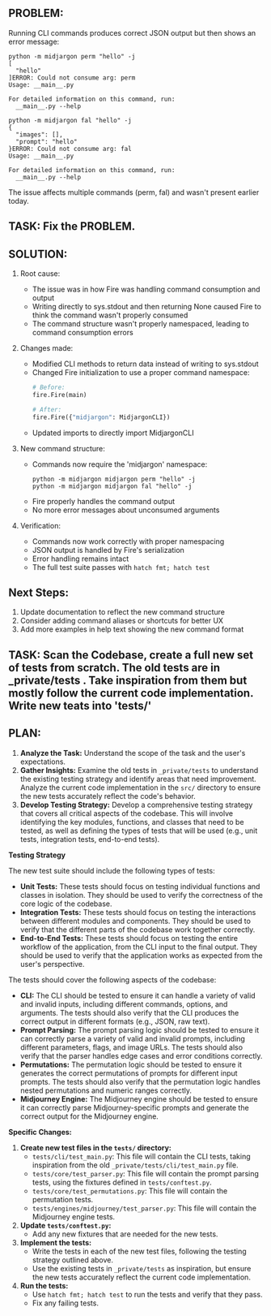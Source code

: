 ## PROBLEM: 

Running CLI commands produces correct JSON output but then shows an error message:

```
python -m midjargon perm "hello" -j
[
  "hello"
]ERROR: Could not consume arg: perm
Usage: __main__.py

For detailed information on this command, run:
  __main__.py --help
```

```
python -m midjargon fal "hello" -j
{
  "images": [],
  "prompt": "hello"
}ERROR: Could not consume arg: fal
Usage: __main__.py

For detailed information on this command, run:
  __main__.py --help
```

The issue affects multiple commands (perm, fal) and wasn't present earlier today.

## TASK: Fix the PROBLEM.

## SOLUTION:

1. Root cause:
   - The issue was in how Fire was handling command consumption and output
   - Writing directly to sys.stdout and then returning None caused Fire to think the command wasn't properly consumed
   - The command structure wasn't properly namespaced, leading to command consumption errors

2. Changes made:
   - Modified CLI methods to return data instead of writing to sys.stdout
   - Changed Fire initialization to use a proper command namespace:
     ```python
     # Before:
     fire.Fire(main)
     
     # After:
     fire.Fire({"midjargon": MidjargonCLI})
     ```
   - Updated imports to directly import MidjargonCLI

3. New command structure:
   - Commands now require the 'midjargon' namespace:
     ```
     python -m midjargon midjargon perm "hello" -j
     python -m midjargon midjargon fal "hello" -j
     ```
   - Fire properly handles the command output
   - No more error messages about unconsumed arguments

4. Verification:
   - Commands now work correctly with proper namespacing
   - JSON output is handled by Fire's serialization
   - Error handling remains intact
   - The full test suite passes with `hatch fmt; hatch test`

## Next Steps:

1. Update documentation to reflect the new command structure
2. Consider adding command aliases or shortcuts for better UX
3. Add more examples in help text showing the new command format

## TASK: Scan the Codebase, create a full new set of tests from scratch. The old tests are in _private/tests . Take inspiration from them but mostly follow the current code implementation. Write new teats into 'tests/'

## PLAN:

1.  **Analyze the Task:** Understand the scope of the task and the user's expectations.
2.  **Gather Insights:** Examine the old tests in `_private/tests` to understand the existing testing strategy and identify areas that need improvement. Analyze the current code implementation in the `src/` directory to ensure the new tests accurately reflect the code's behavior.
3.  **Develop Testing Strategy:** Develop a comprehensive testing strategy that covers all critical aspects of the codebase. This will involve identifying the key modules, functions, and classes that need to be tested, as well as defining the types of tests that will be used (e.g., unit tests, integration tests, end-to-end tests).

**Testing Strategy**

The new test suite should include the following types of tests:

*   **Unit Tests:** These tests should focus on testing individual functions and classes in isolation. They should be used to verify the correctness of the core logic of the codebase.
*   **Integration Tests:** These tests should focus on testing the interactions between different modules and components. They should be used to verify that the different parts of the codebase work together correctly.
*   **End-to-End Tests:** These tests should focus on testing the entire workflow of the application, from the CLI input to the final output. They should be used to verify that the application works as expected from the user's perspective.

The tests should cover the following aspects of the codebase:

*   **CLI:** The CLI should be tested to ensure it can handle a variety of valid and invalid inputs, including different commands, options, and arguments. The tests should also verify that the CLI produces the correct output in different formats (e.g., JSON, raw text).
*   **Prompt Parsing:** The prompt parsing logic should be tested to ensure it can correctly parse a variety of valid and invalid prompts, including different parameters, flags, and image URLs. The tests should also verify that the parser handles edge cases and error conditions correctly.
*   **Permutations:** The permutation logic should be tested to ensure it generates the correct permutations of prompts for different input prompts. The tests should also verify that the permutation logic handles nested permutations and numeric ranges correctly.
*   **Midjourney Engine:** The Midjourney engine should be tested to ensure it can correctly parse Midjourney-specific prompts and generate the correct output for the Midjourney engine.

**Specific Changes:**

1.  **Create new test files in the `tests/` directory:**
    *   `tests/cli/test_main.py`: This file will contain the CLI tests, taking inspiration from the old `_private/tests/cli/test_main.py` file.
    *   `tests/core/test_parser.py`: This file will contain the prompt parsing tests, using the fixtures defined in `tests/conftest.py`.
    *   `tests/core/test_permutations.py`: This file will contain the permutation tests.
    *   `tests/engines/midjourney/test_parser.py`: This file will contain the Midjourney engine tests.
2.  **Update `tests/conftest.py`:**
    *   Add any new fixtures that are needed for the new tests.
3.  **Implement the tests:**
    *   Write the tests in each of the new test files, following the testing strategy outlined above.
    *   Use the existing tests in `_private/tests` as inspiration, but ensure the new tests accurately reflect the current code implementation.
4.  **Run the tests:**
    *   Use `hatch fmt; hatch test` to run the tests and verify that they pass.
    *   Fix any failing tests.